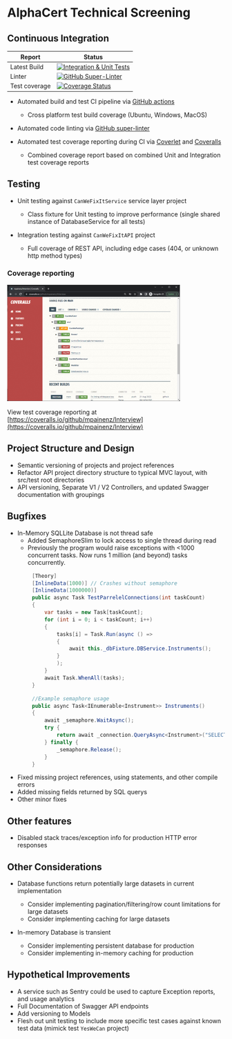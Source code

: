 # AlphaCert Technical Screening

## Continuous Integration

| Report      | Status |
| ----------- | ----------- |
| Latest Build      | [![Integration & Unit Tests](https://github.com/mpainenz/Interview/actions/workflows/ci.yml/badge.svg)](https://github.com/mpainenz/Interview/actions/workflows/ci.yml)       |
| Linter  | [![GitHub Super-Linter](https://github.com/mpainenz/Interview/workflows/Lint%20Code%20Base/badge.svg)](https://github.com/marketplace/actions/super-linter)
| Test coverage  | [![Coverage Status](https://coveralls.io/repos/github/mpainenz/Interview/badge.svg?branch=main)](https://coveralls.io/github/mpainenz/Interview?branch=main)        |


* Automated build and test CI pipeline via [GitHub actions](https://github.com/mpainenz/Interview/actions)
  - Cross platform test build coverage (Ubuntu, Windows, MacOS)

* Automated code linting via [GitHub super-linter](https://github.com/github/super-linter#codespaces-and-visual-studio-code)

* Automated test coverage reporting during CI via [Coverlet](https://dotnetfoundation.org/projects/coverlet) and [Coveralls](https://coveralls.io/)
  - Combined coverage report based on combined Unit and Integration test coverage reports

## Testing

* Unit testing against `CanWeFixItService` service layer project
  - Class fixture for Unit testing to improve performance (single shared instance of DatabaseService for all tests)

* Integration testing against `CanWeFixItAPI` project
  - Full coverage of REST API, including edge cases (404, or unknown http method types)

### Coverage reporting

<a href="https://coveralls.io/github/mpainenz/Interview"><img src="coveralls.png" width="400"/><a>

View test coverage reporting at [https://coveralls.io/github/mpainenz/Interview](https://coveralls.io/github/mpainenz/Interview)

## Project Structure and Design

* Semantic versioning of projects and project references
* Refactor API project directory structure to typical MVC layout, with src/test root directories
* API versioning, Separate V1 / V2 Controllers, and updated Swagger documentation with groupings

## Bugfixes

* In-Memory SQLLite Database is not thread safe
  - Added SemaphoreSlim to lock access to single thread during read
  - Previously the program would raise exceptions with <1000 concurrent tasks. Now runs 1 million (and beyond) tasks concurrently.

```csharp
        [Theory]
        [InlineData(1000)] // Crashes without semaphore
        [InlineData(1000000)]
        public async Task TestParrelelConnections(int taskCount)
        {
            var tasks = new Task[taskCount];
            for (int i = 0; i < taskCount; i++)
            {
                tasks[i] = Task.Run(async () => 
                {
                    await this._dbFixture.DBService.Instruments();
                }
                );
            }
            await Task.WhenAll(tasks);
        }
```

```csharp
        //Example semaphore usage
        public async Task<IEnumerable<Instrument>> Instruments()
        {
            await _semaphore.WaitAsync();
            try {
                return await _connection.QueryAsync<Instrument>("SELECT * FROM instrument WHERE Active = 0");
            } finally {
                _semaphore.Release();
            }
        }
```

* Fixed missing project references, using statements, and other compile errors
* Added missing fields returned by SQL querys
* Other minor fixes


## Other features

* Disabled stack traces/exception info for production HTTP error responses


## Other Considerations

* Database functions return potentially large datasets in current implementation
  - Consider implementing pagination/filtering/row count limitations for large datasets
  - Consider implementing caching for large datasets

* In-memory Database is transient
  - Consider implementing persistent database for production
  - Consider implementing in-memory caching for production

## Hypothetical Improvements

* A service such as Sentry could be used to capture Exception reports, and usage analytics
* Full Documentation of Swagger API endpoints
* Add versioning to Models
* Flesh out unit testing to include more specific test cases against known test data (mimick test `YesWeCan` project)

